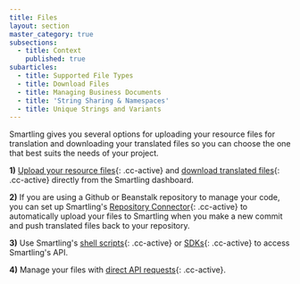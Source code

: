 ```yaml
---
title: Files
layout: section
master_category: true
subsections:
  - title: Context
    published: true
subarticles:
  - title: Supported File Types
  - title: Download Files
  - title: Managing Business Documents
  - title: 'String Sharing & Namespaces'
  - title: Unique Strings and Variants
---
```



Smartling gives you several options for uploading your resource files for translation and downloading your translated files so you can choose the one that best suits the needs of your project.

**1)** [Upload your resource files](){: .cc-active} and [download translated files](){: .cc-active} directly from the Smartling dashboard.

**2)** If you are using a Github or Beanstalk repository to manage your code, you can set up Smartling's [Repository Connector](){: .cc-active} to automatically upload your files to Smartling when you make a new commit and push translated files back to your repository.

**3)** Use Smartling's [shell scripts](){: .cc-active} or [SDKs](){: .cc-active} to access Smartling's API.

**4)** Manage your files with [direct API requests](){: .cc-active}.